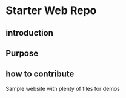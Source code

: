 # Starter Web Repo
## introduction

## Purpose
## how to contribute
Sample website with plenty of files for demos